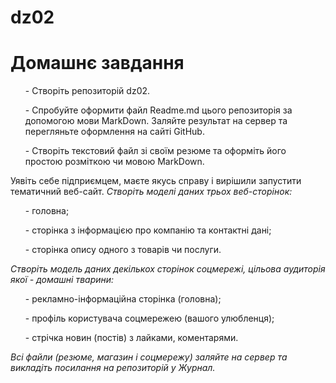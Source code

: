 # dz02
<h1>Домашнє завдання</h1>

<ul>-	Створіть репозиторій dz02.</ul>
<ul>-	Спробуйте оформити файл Readme.md цього репозиторія за допомогою мови MarkDown. Заляйте результат на сервер та перегляньте оформлення на сайті GitHub.</ul>
<ul>-	Створіть текстовий файл зі своїм резюме та оформіть його простою розміткою чи мовою MarkDown.
</ul>

Уявіть себе підприємцем, маєте якусь справу і вирішили запустити тематичний веб-сайт.
*Створіть моделі даних трьох веб-сторінок:*
<ul>-	головна;</ul> 
<ul>-	сторінка з інформацією про компанію та контактні дані;</ul>
<ul>-	сторінка опису одного з товарів чи послуги.</ul>

*Створіть модель даних декількох сторінок соцмережі, цільова аудиторія якої - домашні тварини:*
<ul>-	рекламно-інформаційна сторінка (головна);</ul>
<ul>-	профіль користувача соцмережею (вашого улюбленця);</ul>
<ul>-	стрічка новин (постів) з лайками, коментарями.</ul>

*Всі файли (резюме, магазин і соцмережу) заляйте на сервер та викладіть посилання на репозиторій у Журнал.*
